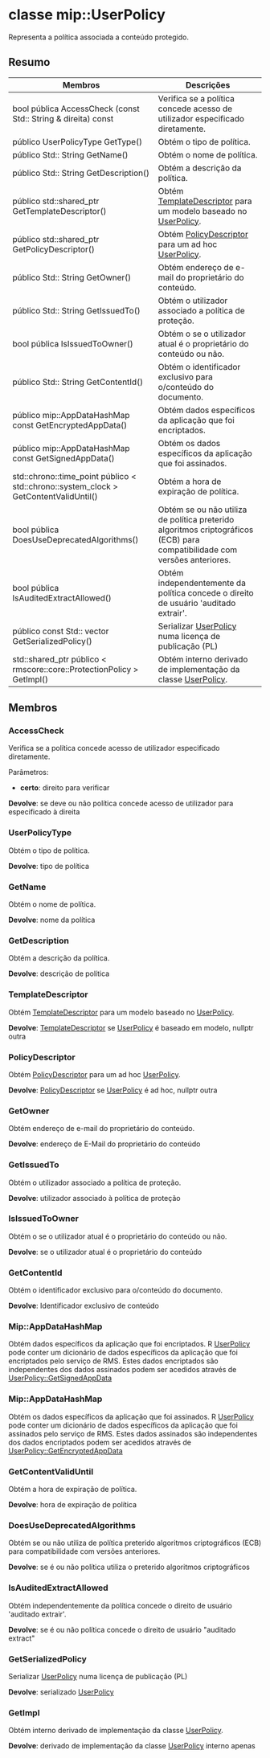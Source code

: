 # <a name="class-mipuserpolicy"></a>classe mip::UserPolicy 
Representa a política associada a conteúdo protegido.
  
## <a name="summary"></a>Resumo
 Membros                        | Descrições                                
--------------------------------|---------------------------------------------
 bool pública AccessCheck (const Std:: String & direita) const  |  Verifica se a política concede acesso de utilizador especificado diretamente.
 público UserPolicyType GetType()  |  Obtém o tipo de política.
 público Std:: String GetName()  |  Obtém o nome de política.
 público Std:: String GetDescription()  |  Obtém a descrição da política.
público std::shared_ptr<TemplateDescriptor> GetTemplateDescriptor()  |  Obtém [TemplateDescriptor](class_mip_templatedescriptor.md) para um modelo baseado no [UserPolicy](class_mip_userpolicy.md).
público std::shared_ptr<PolicyDescriptor> GetPolicyDescriptor()  |  Obtém [PolicyDescriptor](class_mip_policydescriptor.md) para um ad hoc [UserPolicy](class_mip_userpolicy.md).
 público Std:: String GetOwner()  |  Obtém endereço de e-mail do proprietário do conteúdo.
 público Std:: String GetIssuedTo()  |  Obtém o utilizador associado a política de proteção.
 bool pública IsIssuedToOwner()  |  Obtém o se o utilizador atual é o proprietário do conteúdo ou não.
 público Std:: String GetContentId()  |  Obtém o identificador exclusivo para o/conteúdo do documento.
 público mip::AppDataHashMap const GetEncryptedAppData()  |  Obtém dados específicos da aplicação que foi encriptados.
 público mip::AppDataHashMap const GetSignedAppData()  |  Obtém os dados específicos da aplicação que foi assinados.
std::chrono::time_point público < std::chrono::system_clock > GetContentValidUntil()  |  Obtém a hora de expiração de política.
 bool pública DoesUseDeprecatedAlgorithms()  |  Obtém se ou não utiliza de política preterido algoritmos criptográficos (ECB) para compatibilidade com versões anteriores.
 bool pública IsAuditedExtractAllowed()  |  Obtém independentemente da política concede o direito de usuário 'auditado extrair'.
público const Std:: vector<unsigned char> GetSerializedPolicy()  |  Serializar [UserPolicy](class_mip_userpolicy.md) numa licença de publicação (PL)
std::shared_ptr público < rmscore::core::ProtectionPolicy > GetImpl()  |  Obtém interno derivado de implementação da classe [UserPolicy](class_mip_userpolicy.md).
  
## <a name="members"></a>Membros
  
### <a name="accesscheck"></a>AccessCheck
Verifica se a política concede acesso de utilizador especificado diretamente.

Parâmetros:  
* **certo**: direito para verificar



  
**Devolve**: se deve ou não política concede acesso de utilizador para especificado à direita
  
### <a name="userpolicytype"></a>UserPolicyType
Obtém o tipo de política.

  
**Devolve**: tipo de política
  
### <a name="getname"></a>GetName
Obtém o nome de política.

  
**Devolve**: nome da política
  
### <a name="getdescription"></a>GetDescription
Obtém a descrição da política.

  
**Devolve**: descrição de política
  
### <a name="templatedescriptor"></a>TemplateDescriptor
Obtém [TemplateDescriptor](class_mip_templatedescriptor.md) para um modelo baseado no [UserPolicy](class_mip_userpolicy.md).

  
**Devolve**: [TemplateDescriptor](class_mip_templatedescriptor.md) se [UserPolicy](class_mip_userpolicy.md) é baseado em modelo, nullptr outra
  
### <a name="policydescriptor"></a>PolicyDescriptor
Obtém [PolicyDescriptor](class_mip_policydescriptor.md) para um ad hoc [UserPolicy](class_mip_userpolicy.md).

  
**Devolve**: [PolicyDescriptor](class_mip_policydescriptor.md) se [UserPolicy](class_mip_userpolicy.md) é ad hoc, nullptr outra
  
### <a name="getowner"></a>GetOwner
Obtém endereço de e-mail do proprietário do conteúdo.

  
**Devolve**: endereço de E-Mail do proprietário do conteúdo
  
### <a name="getissuedto"></a>GetIssuedTo
Obtém o utilizador associado a política de proteção.

  
**Devolve**: utilizador associado à política de proteção
  
### <a name="isissuedtoowner"></a>IsIssuedToOwner
Obtém o se o utilizador atual é o proprietário do conteúdo ou não.

  
**Devolve**: se o utilizador atual é o proprietário do conteúdo
  
### <a name="getcontentid"></a>GetContentId
Obtém o identificador exclusivo para o/conteúdo do documento.

  
**Devolve**: Identificador exclusivo de conteúdo
  
### <a name="mipappdatahashmap"></a>Mip::AppDataHashMap
Obtém dados específicos da aplicação que foi encriptados.
R [UserPolicy](class_mip_userpolicy.md) pode conter um dicionário de dados específicos da aplicação que foi encriptados pelo serviço de RMS. Estes dados encriptados são independentes dos dados assinados podem ser acedidos através de [UserPolicy::GetSignedAppData](class_mip_userpolicy.md#getsignedappdata)
  
### <a name="mipappdatahashmap"></a>Mip::AppDataHashMap
Obtém os dados específicos da aplicação que foi assinados.
R [UserPolicy](class_mip_userpolicy.md) pode conter um dicionário de dados específicos da aplicação que foi assinados pelo serviço de RMS. Estes dados assinados são independentes dos dados encriptados podem ser acedidos através de [UserPolicy::GetEncryptedAppData](class_mip_userpolicy.md#getencryptedappdata)
  
### <a name="getcontentvaliduntil"></a>GetContentValidUntil
Obtém a hora de expiração de política.

  
**Devolve**: hora de expiração de política
  
### <a name="doesusedeprecatedalgorithms"></a>DoesUseDeprecatedAlgorithms
Obtém se ou não utiliza de política preterido algoritmos criptográficos (ECB) para compatibilidade com versões anteriores.

  
**Devolve**: se é ou não política utiliza o preterido algoritmos criptográficos
  
### <a name="isauditedextractallowed"></a>IsAuditedExtractAllowed
Obtém independentemente da política concede o direito de usuário 'auditado extrair'.

  
**Devolve**: se é ou não política concede o direito de usuário "auditado extract"
  
### <a name="getserializedpolicy"></a>GetSerializedPolicy
Serializar [UserPolicy](class_mip_userpolicy.md) numa licença de publicação (PL)

  
**Devolve**: serializado [UserPolicy](class_mip_userpolicy.md)
  
### <a name="getimpl"></a>GetImpl
Obtém interno derivado de implementação da classe [UserPolicy](class_mip_userpolicy.md).

  
**Devolve**: derivado de implementação da classe [UserPolicy](class_mip_userpolicy.md) interno apenas